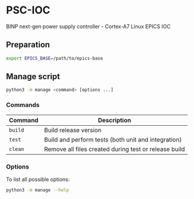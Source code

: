 # PSC-IOC

BINP next-gen power supply controller - Cortex-A7 Linux EPICS IOC

## Preparation

```bash
export EPICS_BASE=/path/to/epics-base
```

## Manage script

```bash
python3 -m manage <command> [options ...]
```

### Commands

| Command | Description |
|---------|-------------|
| `build` | Build release version                                 |
| `test`  | Build and perform tests (both unit and integration)   |
| `clean` | Remove all files created during test or release build |

### Options

To list all possible options:

```bash
python3 -m manage --help
```

